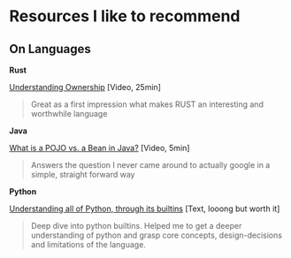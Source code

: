 # Resources I like to recommend

## On Languages

**Rust**

[Understanding Ownership](https://www.youtube.com/watch?v=VFIOSWy93H0) [Video, 25min]

> Great as a first impression what makes RUST an interesting and worthwhile language

**Java**

[What is a POJO vs. a Bean in Java?](https://www.youtube.com/watch?v=oqPiEc2zNb0) [Video, 5min]

> Answers the question I never came around to actually google in a simple, straight forward way

**Python**

[Understanding all of Python, through its builtins](https://sadh.life/post/builtins/) [Text, looong but worth it]

> Deep dive into python builtins. Helped me to get a deeper understanding of python and grasp core concepts, design-decisions and limitations of the language.